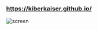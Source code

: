 ### https://kiberkaiser.github.io/
![screen](https://github.com/user-attachments/assets/41719b5a-0b60-47c2-9378-662713e67533)
